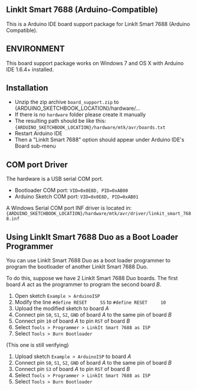 ## LinkIt Smart 7688 (Arduino-Compatible)

This is a Arduino IDE board support package for LinkIt Smart 7688 (Arduino Compatible).

## ENVIRONMENT
This board support package works on Windows 7 and OS X with Arduino IDE 1.6.4+ installed.

## Installation
 - Unzip the zip archive `board_support.zip` to {ARDUINO_SKETCHBOOK_LOCATION}/hardware/...
 - If there is no `hardware` folder please create it manually
 - The resulting path should be like this: `{ARDUINO_SKETCHBOOK_LOCATION}/hardware/mtk/avr/boards.txt`
 - Restart Arduino IDE
 - Then a "LinkIt Smart 7688" option should appear under Arduino IDE's Board sub-menu

## COM port Driver
The hardware is a USB serial COM port.
 - Bootloader COM port: `VID=0x0E8D, PID=0xAB00`
 - Arduino Sketch COM port: `VID=0x0E8D, PID=0xAB01`

A Windows Serial COM port INF driver is located in: `{ARDUINO_SKETCHBOOK_LOCATION}/hardware/mtk/avr/driver/linkit_smart_7688.inf`

## Using LinkIt Smart 7688 Duo as a Boot Loader Programmer

You can use LinkIt Smart 7688 Duo as a boot loader programmer to program the bootloader of another LinkIt Smart 7688 Duo.

To do this, suppose we have 2 LinkIt Smart 7688 Duo boards. The first board _A_ act as the programmer to program the second board _B_.

1. Open sketch `Example > ArduinoISP` 
2. Modify the line `#define RESET     SS` to `#define RESET     10`
3. Upload the modified sketch to board _A_
4. Connect pin `S0`, `S1`, `S2`, `GND` of board _A_ to the same pin of board _B_
5. Connect pin `10` of board _A_ to pin `RST` of board _B_
6. Select `Tools > Programmer > LinkIt Smart 7688 as ISP`
7. Select `Tools > Burn Bootloader`


(This one is still verifying)
1. Upload sketch `Example > ArduinoISP` to board _A_
2. Connect pin `S0`, `S1`, `S2`, `GND` of board _A_ to the same pin of board _B_
3. Connect pin `S3` of board _A_ to pin `RST` of board _B_
4. Select `Tools > Programmer > LinkIt Smart 7688 as ISP`
5. Select `Tools > Burn Bootloader`